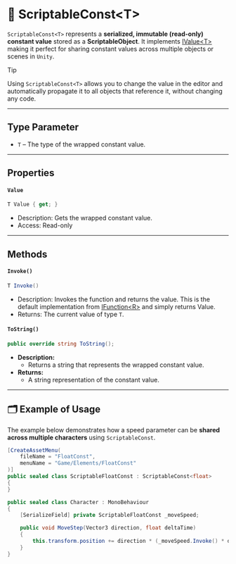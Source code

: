 # 🧩 ScriptableConst&lt;T&gt;

`ScriptableConst<T>` represents a **serialized, immutable (read-only) constant value** stored as a **ScriptableObject**. It implements [IValue&lt;T&gt;](IValue.md) making it perfect for sharing constant values across multiple objects or scenes in `Unity`.

> [!TIP]  
> Using `ScriptableConst<T>` allows you to change the value in the editor and automatically propagate it to all objects that reference it, without changing any code.

---

## Type Parameter

- `T` – The type of the wrapped constant value.

---

## Properties

#### `Value`
```csharp
T Value { get; }
```
- Description: Gets the wrapped constant value.
- Access: Read-only
---

## Methods
#### `Invoke()`
```csharp
T Invoke()
```
- Description: Invokes the function and returns the value.
  This is the default implementation from [IFunction&lt;R&gt;](../Functions/IFunction.md#invoke) and simply returns Value.
- Returns: The current value of type `T`.

#### `ToString()`
```csharp
public override string ToString();
```
- **Description:**
    - Returns a string that represents the wrapped constant value.
- **Returns:**
    - A string representation of the constant value.

---

## 🗂 Example of Usage
The example below demonstrates how a speed parameter can be **shared across multiple characters** using `ScriptableConst`.

```csharp
[CreateAssetMenu(
    fileName = "FloatConst",
    menuName = "Game/Elements/FloatConst"
)]
public sealed class ScriptableFloatConst : ScriptableConst<float>
{
}
```

```csharp
public sealed class Character : MonoBehaviour
{
    [SerializeField] private ScriptableFloatConst _moveSpeed;

    public void MoveStep(Vector3 direction, float deltaTime) 
    {
        this.transform.position += direction * (_moveSpeed.Invoke() * deltaTime);
    }
}
```


